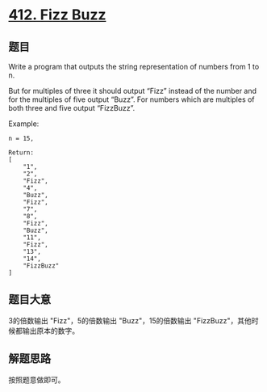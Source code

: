 # [412. Fizz Buzz](https://leetcode.com/problems/fizz-buzz/)

## 题目

Write a program that outputs the string representation of numbers from 1 to n.

But for multiples of three it should output “Fizz” instead of the number and for the multiples of five output “Buzz”. For numbers which are multiples of both three and five output “FizzBuzz”.

Example:

```text
n = 15,

Return:
[
    "1",
    "2",
    "Fizz",
    "4",
    "Buzz",
    "Fizz",
    "7",
    "8",
    "Fizz",
    "Buzz",
    "11",
    "Fizz",
    "13",
    "14",
    "FizzBuzz"
]
```

## 题目大意

3的倍数输出 "Fizz"，5的倍数输出 "Buzz"，15的倍数输出 "FizzBuzz"，其他时候都输出原本的数字。


## 解题思路

按照题意做即可。